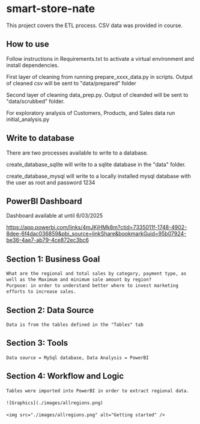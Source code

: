 # smart-store-nate

This project covers the ETL process. CSV data was provided in course.


## How to use

Follow instructions in Requirements.txt to activate a virtual environment and install dependencies.

First layer of cleaning from running prepare_xxxx_data.py in scripts. Output of cleaned csv will be sent to "data/prepared" folder

Second layer of cleaning data_prep.py.  Output of cleanded will be sent to "data/scrubbed" folder.

For exploratory analysis of Customers, Products, and Sales data run initial_analysis.py 

##  Write to database

There are two processes available to write to a database.  

create_database_sqlite will write to a sqlite database in the "data" folder.

create_database_mysql will write to a locally installed mysql database with the user as root and password 1234


## PowerBI Dashboard

Dashboard available at until 6/03/2025

https://app.powerbi.com/links/4mJKjHMk8m?ctid=7335011f-1748-4902-8dee-6f4dac036859&pbi_source=linkShare&bookmarkGuid=95b07924-be36-4ae7-ab79-4ce872ec3bc6


## Section 1: Business Goal
    What are the regional and total sales by category, payment type, as well as the Maximum and minimum sale amount by region?
    Purpose: in order to understand better where to invest marketing efforts to increase sales. 

## Section 2: Data Source
    Data is from the tables defined in the "Tables" tab

## Section 3: Tools
    Data source = MySql database, Data Analysis = PowerBI

## Section 4: Workflow and Logic
    Tables were imported into PowerBI in order to extract regional data.

    ![Graphics](./images/allregions.png)
    
    <img src="./images/allregions.png" alt="Getting started" />

